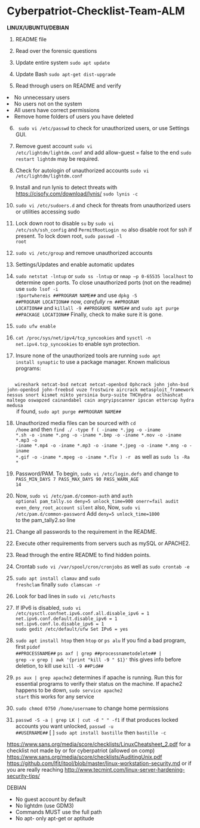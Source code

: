 # Cyberpatriot-Checklist-Team-ALM

<strong>LINUX/UBUNTU/DEBIAN</strong>

1. README file

2. Read over the forensic questions

3. Update entire system <code>sudo apt update</code>

4. Update Bash <code>sudo apt-get dist-upgrade</code>

5. Read through users on README and verify <ul>
<li>No unnecessary users</li>
<li>No users not on the system</li>
<li>All users have correct permissions</li>
<li>Remove home folders of users you have deleted</li>
   </ul>
   
6. <code> sudo vi /etc/passwd</code> to check for unauthorized users, or use Settings GUI.

7. Remove guest account <code>sudo vi /etc/lightdm/lightdm.conf</code> and add allow-guest = false to the end <code>sudo restart lightdm</code> may be required.

8. Check for autologin of unauthorized accounts <code>sudo vi /etc/lightdm/lightdm.conf</code>

9. Install and run lynis to detect threats with https://cisofy.com/download/lynis/ <code>sudo lynis -c</code>

10. <code>sudo vi /etc/sudoers.d</code> and check for threats from unauthorized users or utilities accessing sudo

11. Lock down root to disable <code>su</code> by <code>sudo vi /etc/ssh/ssh_config</code> and <code>PermitRootLogin no</code> also disable root for ssh if present. To lock down root, <code>sudo passwd -l root</code>

12. <code>sudo vi /etc/group</code> and remove unauthorized accounts

13. Settings/Updates and enable automatic updates

14. <code>sudo netstat -lntup</code> or <code>sudo ss -lntup</code> or <code>nmap –p 0-65535 localhost</code> to determine open ports. To close unauthorized ports (not on the readme) use <code>sudo lsof -i :$port</code><code>whereis ##PROGRAM NAME##</code> and use <code>dpkg -S ##PROGRAM LOCATION##</code> now, *carefully* <code>rm ##PROGRAM LOCATION##</code> and <code>killall -9 ##PROGRAME NAME##</code> and <code>sudo apt purge ##PACKAGE LOCATION##</code> Finally, check to make sure it is gone.

15. <code>sudo ufw enable</code>

16. <code>cat /proc/sys/net/ipv4/tcp_syncookies</code> and <code>sysctl -n net.ipv4.tcp_syncookies</code> to enable syn protection.

17. Insure none of the unauthorized tools are running <code>sudo apt install synaptic</code> to use a package manager. Known malicious programs:
   <code>
   wireshark netcat-bsd netcat netcat-openbsd Ophcrack john john-bsd john-openbsd john-freebsd vuze frostwire aircrack metasploit_framework nessus snort kismet nikto yersinia burp-suite THCHydra  oclhashcat  maltego oswapzed cainandabel cain angryipscanner ipscan ettercap hydra medusa
   </code> if found, <code>sudo apt purge ##PROGRAM NAME##</code>
   
18. Unauthorized media files can be sourced with <code>cd /home</code> and then <code>find ./ -type f \( -iname \*.jpg -o -iname \*.sh -o -iname \*.png -o -iname \*.bmp -o -iname \*.mov -o -iname \*.mp3 -o -iname \*.mp4 -o -iname \*.mp3 -o -iname \*.jpeg -o -iname \*.mng -o -iname \*.gif -o -iname \*.mpeg -o -iname \*.flv \) -r </code> as well as <code>sudo ls -Ra *</code>

19. Password/PAM. To begin, <code>sudo vi /etc/login.defs</code> and change to <code>PASS_MIN_DAYS 7
				PASS_MAX_DAYS 90
				PASS_WARN_AGE 14</code>
				
20. Now, <code>sudo vi /etc/pam.d/common-auth</code> and <code>auth optional pam_tally.so deny=5 unlock_time=900 onerr=fail audit even_deny_root_account silent</code> also, Now, <code>sudo vi /etc/pam.d/common-password</code> Add <code>deny=5 unlock_time=1800 </code> to the pam_tally2.so line

21. Change all passwords to the requirement in the README.

22. Execute other requirements from servers such as mySQL or APACHE2.

23. Read through the entire README to find hidden points.

24. Crontab <code>sudo vi /var/spool/cron/cronjobs</code> as well as <code>sudo crontab -e</code>

25. <code>sudo apt install clamav</code> and <code>sudo freshclam</code> finally <code>sudo clamscan -r</code>

26. Look for bad lines in <code>sudo vi /etc/hosts</code>

27. If IPv6 is disabled, <code>sudo vi /etc/sysctl.conf</code><code>net.ipv6.conf.all.disable_ipv6 = 1
	net.ipv6.conf.default.disable_ipv6 = 1
	net.ipv6.conf.lo.disable_ipv6 = 1
	sudo gedit /etc/default/ufw 
		Set IPv6 = yes</code>
28. <code>sudo apt install htop</code> then <code>htop</code> or <code>ps alu</code> If you find a bad program, first <code>pidof ##PROCESSNAME##</code> <code>ps axf | grep ##processnametodelete## | grep -v grep | awk '{print "kill -9 " $1}'</code> this gives info before deletion, to kill use <code>kill -9 ##Pid##</code>
29. <code>ps aux | grep apache2</code> determines if apache is running. Run this for essential programs to verify their status on the machine. If apache2 happens to be down, <code>sudo service apache2 start</code> this works for any service
30. <code>sudo chmod 0750 /home/username</code> to change home permissions
31. <code>passwd -S -a | grep LK | cut -d " " -f1</code> if that produces locked accounts you want unlocked, <code>passwd -u ##USERNAME##</code>
[ ] <code>sudo apt install bastille</code> then <code>bastille -c</code>


https://www.sans.org/media/score/checklists/LinuxCheatsheet_2.pdf for a checklist not made by or for cyberpatriot (allowed on comp)
https://www.sans.org/media/score/checklists/AuditingUnix.pdf
https://github.com/lfit/itpol/blob/master/linux-workstation-security.md
or if you are really reaching http://www.tecmint.com/linux-server-hardening-security-tips/

		
DEBIAN

<ul>
<li>No guest account by default</li>
<li>No lightdm (use GDM3)</li>
<li>Commands MUST use the full path</li>
<li>No apt- only apt-get or aptitude</li>
</ul>
